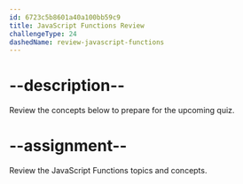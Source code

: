```yaml
---
id: 6723c5b8601a40a100bb59c9
title: JavaScript Functions Review
challengeType: 24
dashedName: review-javascript-functions
---
```


# --description--

Review the concepts below to prepare for the upcoming quiz.



# --assignment--

Review the JavaScript Functions topics and concepts.
